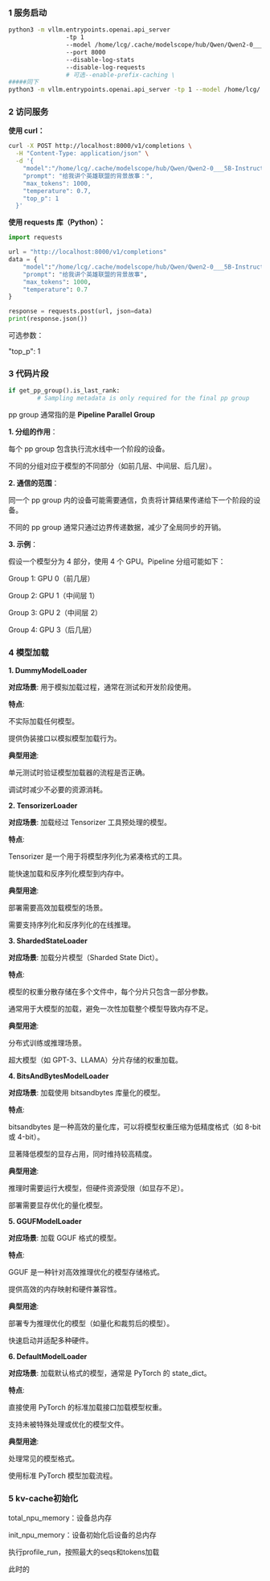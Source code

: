 ### 1 服务启动

```bash
python3 -m vllm.entrypoints.openai.api_server 
				-tp 1 
				--model /home/lcg/.cache/modelscope/hub/Qwen/Qwen2-0___5B-Instruct 
				--port 8000 
				--disable-log-stats 
				--disable-log-requests
				# 可选--enable-prefix-caching \
#####同下
python3 -m vllm.entrypoints.openai.api_server -tp 1 --model /home/lcg/.cache/modelscope/hub/Qwen/Qwen2-0___5B-Instruct --port 8000 --disable-log-stats --disable-log-requests
```



### 2 访问服务

**使用 curl：**

```bash
curl -X POST http://localhost:8000/v1/completions \
  -H "Content-Type: application/json" \
  -d '{
  	"model":"/home/lcg/.cache/modelscope/hub/Qwen/Qwen2-0___5B-Instruct",
    "prompt": "给我讲个英雄联盟的背景故事：",
    "max_tokens": 1000,
    "temperature": 0.7,
    "top_p": 1
  }'
```

**使用 requests 库（Python）：**

```python
import requests

url = "http://localhost:8000/v1/completions"
data = {
  	"model":"/home/lcg/.cache/modelscope/hub/Qwen/Qwen2-0___5B-Instruct",
    "prompt": "给我讲个英雄联盟的背景故事",
    "max_tokens": 1000,
    "temperature": 0.7
}

response = requests.post(url, json=data)
print(response.json())
```

可选参数：

"top_p": 1



### 3 代码片段

```python
if get_pp_group().is_last_rank:
		# Sampling metadata is only required for the final pp group
```

pp group 通常指的是 **Pipeline Parallel Group**

**1. 分组的作用**：

每个 pp group 包含执行流水线中一个阶段的设备。

不同的分组对应于模型的不同部分（如前几层、中间层、后几层）。

**2. 通信的范围**：

同一个 pp group 内的设备可能需要通信，负责将计算结果传递给下一个阶段的设备。

不同的 pp group 通常只通过边界传递数据，减少了全局同步的开销。

**3. 示例**：

假设一个模型分为 4 部分，使用 4 个 GPU。Pipeline 分组可能如下：

Group 1: GPU 0（前几层）

Group 2: GPU 1（中间层 1）

Group 3: GPU 2（中间层 2）

Group 4: GPU 3（后几层）



### 4 模型加载

**1. DummyModelLoader**

**对应场景**: 用于模拟加载过程，通常在测试和开发阶段使用。

**特点**:

不实际加载任何模型。

提供伪装接口以模拟模型加载行为。

**典型用途**:

单元测试时验证模型加载器的流程是否正确。

调试时减少不必要的资源消耗。

**2. TensorizerLoader**

**对应场景**: 加载经过 Tensorizer 工具预处理的模型。

**特点**:

Tensorizer 是一个用于将模型序列化为紧凑格式的工具。

能快速加载和反序列化模型到内存中。

**典型用途**:

部署需要高效加载模型的场景。

需要支持序列化和反序列化的在线推理。

**3. ShardedStateLoader**

**对应场景**: 加载分片模型（Sharded State Dict）。

**特点**:

模型的权重分散存储在多个文件中，每个分片只包含一部分参数。

通常用于大模型的加载，避免一次性加载整个模型导致内存不足。

**典型用途**:

分布式训练或推理场景。

超大模型（如 GPT-3、LLAMA）分片存储的权重加载。

**4. BitsAndBytesModelLoader**

**对应场景**: 加载使用 bitsandbytes 库量化的模型。

**特点**:

bitsandbytes 是一种高效的量化库，可以将模型权重压缩为低精度格式（如 8-bit 或 4-bit）。

显著降低模型的显存占用，同时维持较高精度。

**典型用途**:

推理时需要运行大模型，但硬件资源受限（如显存不足）。

部署需要显存优化的量化模型。

**5. GGUFModelLoader**

**对应场景**: 加载 GGUF 格式的模型。

**特点**:

GGUF 是一种针对高效推理优化的模型存储格式。

提供高效的内存映射和硬件兼容性。

**典型用途**:

部署专为推理优化的模型（如量化和裁剪后的模型）。

快速启动并适配多种硬件。

**6. DefaultModelLoader**

**对应场景**: 加载默认格式的模型，通常是 PyTorch 的 state_dict。

**特点**:

直接使用 PyTorch 的标准加载接口加载模型权重。

支持未被特殊处理或优化的模型文件。

**典型用途**:

处理常见的模型格式。

使用标准 PyTorch 模型加载流程。



### 5 kv-cache初始化

total_npu_memory：设备总内存

init_npu_memory：设备初始化后设备的总内存

执行profile_run，按照最大的seqs和tokens加载

此时的
